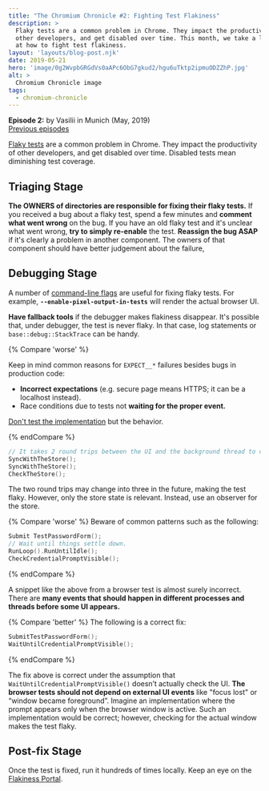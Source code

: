 ```yaml
---
title: "The Chromium Chronicle #2: Fighting Test Flakiness"
description: >
  Flaky tests are a common problem in Chrome. They impact the productivity of
  other developers, and get disabled over time. This month, we take a look
  at how to fight test flakiness.
layout: 'layouts/blog-post.njk'
date: 2019-05-21
hero: 'image/0g2WvpbGRGdVs0aAPc6ObG7gkud2/hgu6uTktp2ipmuODZZhP.jpg'
alt: >
  Chromium Chronicle image
tags:
  - chromium-chronicle
---
```


**Episode 2:** by Vasilii in Munich (May, 2019)<br>
[Previous episodes](/tags/chromium-chronicle/)

[Flaky tests][flaky-tests-context] are a common problem in Chrome. They
impact the productivity of other developers, and get disabled over time.
Disabled tests mean diminishing test coverage.

## Triaging Stage

**The OWNERS of directories are responsible for fixing their flaky tests.**
If you received a bug about a flaky test, spend a few minutes and
**comment what went wrong** on the bug. If you have an old flaky test and
it's unclear what went wrong, **try to simply re-enable** the test.
**Reassign the bug ASAP** if it's clearly a problem in another component.
The owners of that component should have better judgement about the failure,

## Debugging Stage

A number of [command-line flags][useful-command-lines] are useful for
fixing flaky tests. For example, **`--enable-pixel-output-in-tests`**
will render the actual browser UI.

**Have fallback tools** if the debugger makes flakiness disappear. It's
possible that, under debugger, the test is never flaky. In that case, log
statements or `base::debug::StackTrace` can be handy.

{% Compare 'worse' %}

Keep in mind common reasons for `EXPECT__*` failures besides bugs in production
code:

* **Incorrect expectations** (e.g. secure page means HTTPS; it can be a localhost instead).
* Race conditions due to tests not **waiting for the proper event.**

[Don't test the implementation][not-implementation] but the behavior.

{% endCompare %}

```cpp
// It takes 2 round trips between the UI and the background thread to complete.
SyncWithTheStore();
SyncWithTheStore();
CheckTheStore();
```

The two round trips may change into three in the future, making the test flaky.
However, only the store state is relevant. Instead, use an observer for the
store.

{% Compare 'worse' %}
Beware of common patterns such as the following:

```cpp
Submit TestPasswordForm();
// Wait until things settle down.
RunLoop().RunUntilIdle();
CheckCredentialPromptVisible();
```

{% endCompare %}

A snippet like the above from a browser test is almost surely incorrect.
There are **many events that should happen in different processes and
threads before some UI appears.**

{% Compare 'better' %}
The following is a correct fix:

```cpp
SubmitTestPasswordForm();
WaitUntilCredentialPromptVisible();
```

{% endCompare %}

The fix above is correct under the assumption that
`WaitUntilCredentialPromptVisible()` doesn’t actually check the UI.
**The browser tests should not depend on external UI events** like "focus lost"
or “window became foreground”. Imagine an implementation where the prompt
appears only when the browser window is active. Such an implementation
would be correct; however, checking for the actual window makes the test flaky.

## Post-fix Stage

Once the test is fixed, run it hundreds of times locally. Keep an eye on the
[Flakiness Portal][flakiness-portal].

[flaky-tests-context]: https://www.chromium.org/developers/tree-sheriffs/sheriff-details-chromium/handling-a-failing-test
[useful-command-lines]: https://www.chromium.org/developers/testing/browser-tests
[not-implementation]: https://testing.googleblog.com/2013/08/testing-on-toilet-test-behavior-not.html
[flakiness-portal]: https://analysis.chromium.org/p/chromium/flake-portal
